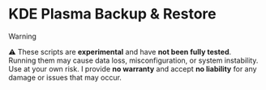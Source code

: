 # KDE Plasma Backup & Restore

> [!warning]  
> ⚠️ These scripts are **experimental** and have **not been fully tested**.  
> Running them may cause data loss, misconfiguration, or system instability.  
> Use at your own risk. I provide **no warranty** and accept **no liability** for any damage or issues that may occur.